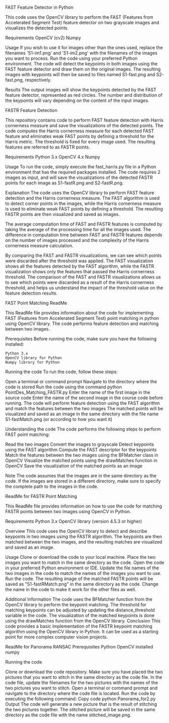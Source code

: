 FAST Feature Detector in Python

This code uses the OpenCV library to perform the FAST (Features from Accelerated Segment Test) feature detector on two grayscale images and visualizes the detected points.

Requirements
    OpenCV (cv2)
    Numpy

Usage
If you wish to use it for images other than the ones used, replace the filenames 'S1-im1.png' and 'S1-im2.png' with the filenames of the images you want to process.
Run the code using your preferred Python environment.
The code will detect the keypoints in both images using the FAST feature detector and draw them on the original images. The resulting images with keypoints will then be saved to files named S1-fast.png and S2-fast.png, respectively.

Results
The output images will show the keypoints detected by the FAST feature detector, represented as red circles. The number and distribution of the keypoints will vary depending on the content of the input images.


FASTR Feature Detection

This repository contains code to perform FAST feature detection with Harris cornerness measure and save the visualizations of the detected points. The code computes the Harris cornerness measure for each detected FAST feature and eliminates weak FAST points by defining a threshold for the Harris metric. The threshold is fixed for every image used. The resulting features are referred to as FASTR points.

Requirements
    Python 3.x
    OpenCV 4.x
    Numpy

Usage
To run the code, simply execute the fast_harris.py file in a Python environment that has the required packages installed. The code requires 2 images as input, and will save the visualizations of the detected FASTR points for each image as S1-fastR.png and S2-fastR.png.

Explanation
The code uses the OpenCV library to perform FAST feature detection and the Harris cornerness measure. The FAST algorithm is used to detect corner points in the images, while the Harris cornerness measure is used to eliminate weak FAST points by defining a threshold. The resulting FASTR points are then visualized and saved as images.

The average computation time of FAST and FASTR features is computed by taking the average of the processing time for all the images used. The difference in computation time between FAST and FASTR features depends on the number of images processed and the complexity of the Harris cornerness measure calculation.

By comparing the FAST and FASTR visualizations, we can see which points were discarded after the threshold was applied. The FAST visualization shows all the features detected by the FAST algorithm, while the FASTR visualization shows only the features that passed the Harris cornerness threshold. The comparison of the FAST and FASTR visualizations allows us to see which points were discarded as a result of the Harris cornerness threshold, and helps us understand the impact of the threshold value on the feature detection results.


FAST Point Matching ReadMe

This ReadMe file provides information about the code for implementing FAST (Features from Accelerated Segment Test) point matching in python using OpenCV library. The code performs feature detection and matching between two images.

Prerequisites
Before running the code, make sure you have the following installed:

    Python 3.x
    OpenCV library for Python
    Numpy library for Python

Running the code
To run the code, follow these steps:

Open a terminal or command prompt
Navigate to the directory where the code is stored
Run the code using the command python PointDes_Matching_FASTR.py
Enter the name of the first image in the source code
Enter the name of the second image in the course code before running. 
The code will perform feature detection using the FAST algorithm and match the features between the two images
The matched points will be visualized and saved as an image in the same directory with the file name S1-fastMatch.png (or according to how you want it) 

Understanding the code
The code performs the following steps to perform FAST point matching:

Read the two images
Convert the images to grayscale
Detect keypoints using the FAST algorithm
Compute the FAST descriptor for the keypoints
Match the features between the two images using the BFMatcher class in OpenCV
Visualize the matched points using the drawMatches function in OpenCV
Save the visualization of the matched points as an image

Note
The code assumes that the images are in the same directory as the code. If the images are stored in a different directory, make sure to specify the complete path to the images in the code.

ReadMe for FASTR Point Matching

This ReadMe file provides information on how to use the code for matching FASTR points between two images using OpenCV in Python.

Requirements
    Python 3.x
    OpenCV library (version 4.5.3 or higher)

Overview
This code uses the OpenCV library to detect and describe keypoints in two images using the FASTR algorithm. The keypoints are then matched between the two images, and the resulting matches are visualized and saved as an image.

Usage
Clone or download the code to your local machine.
Place the two images you want to match in the same directory as the code.
Open the code in your preferred Python environment or IDE.
Update the file names of the two images in the code to match the names of the images you want to use.
Run the code.
The resulting image of the matched FASTR points will be saved as "S1-fastRMatch.png" in the same directory as the code.
Change the name in the code to make it work for the other files as well. 

Additional Information
The code uses the BFMatcher function from the OpenCV library to perform the keypoint matching.
The threshold for matching keypoints can be adjusted by updating the distance_threshold variable in the code.
The visualization of the matched keypoints is done using the drawMatches function from the OpenCV library.
Conclusion
This code provides a basic implementation of the FASTR keypoint matching algorithm using the OpenCV library in Python. It can be used as a starting point for more complex computer vision projects.


ReadMe for Panorama RANSAC
Prerequisites
    Python
    OpenCV installed
    numpy


Running the code

Clone or download the code repository.
Make sure you have placed the two pictures that you want to stitch in the same directory as the code file.
In the code file, update the filenames for the two pictures with the names of the two pictures you want to stitch.
Open a terminal or command prompt and navigate to the directory where the code file is located.
Run the code by executing the following command:
Copy code
python Panorama_for2.py
Output
The code will generate a new picture that is the result of stitching the two pictures together. The stitched picture will be saved in the same directory as the code file with the name stitched_image.png.


